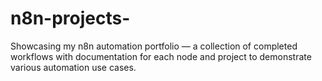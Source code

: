 # n8n-projects-
Showcasing my n8n automation portfolio — a collection of completed workflows with documentation for each node and project to demonstrate various automation use cases.

